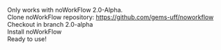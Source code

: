 Only works with noWorkFlow 2.0-Alpha.  
Clone noWorkFlow repository: https://github.com/gems-uff/noworkflow  
Checkout in branch 2.0-alpha  
Install noWorkFlow  
Ready to use!  